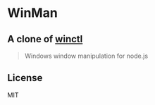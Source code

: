 # WinMan

## A clone of [winctl](https://www.npmjs.com/package/winctl)

> Windows window manipulation for node.js

## License

MIT
